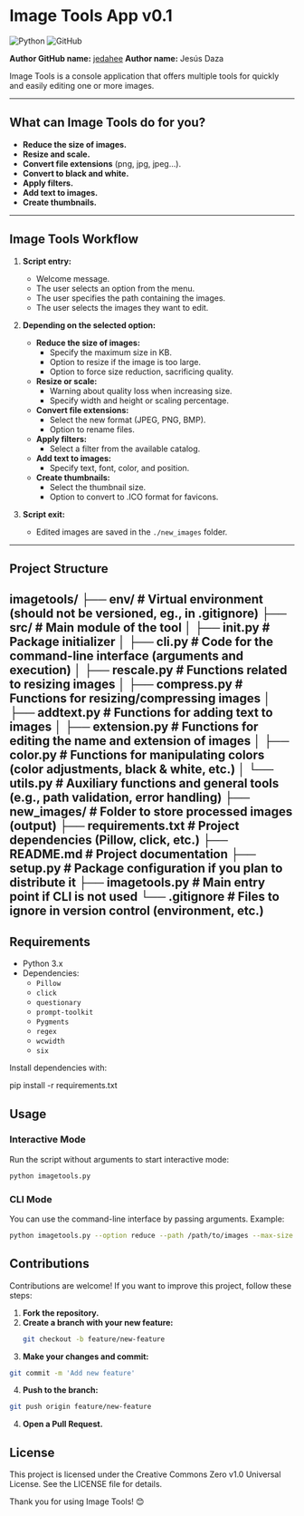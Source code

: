 # Image Tools App v0.1

![Python](https://img.shields.io/badge/python-3670A0?style=for-the-badge&logo=python&logoColor=ffdd54)
![GitHub](https://img.shields.io/badge/github-%23121011.svg?style=for-the-badge&logo=github&logoColor=white)

**Author GitHub name:** [jedahee](https://github.com/jedahee)
**Author name:** Jesús Daza

Image Tools is a console application that offers multiple tools for quickly and easily editing one or more images.

---

## What can Image Tools do for you?

- **Reduce the size of images.**
- **Resize and scale.**
- **Convert file extensions** (png, jpg, jpeg...).
- **Convert to black and white.**
- **Apply filters.**
- **Add text to images.**
- **Create thumbnails.**

---

## Image Tools Workflow

1. **Script entry:**
   - Welcome message.
   - The user selects an option from the menu.
   - The user specifies the path containing the images.
   - The user selects the images they want to edit.

2. **Depending on the selected option:**
   - **Reduce the size of images:**
     - Specify the maximum size in KB.
     - Option to resize if the image is too large.
     - Option to force size reduction, sacrificing quality.
   - **Resize or scale:**
     - Warning about quality loss when increasing size.
     - Specify width and height or scaling percentage.
   - **Convert file extensions:**
     - Select the new format (JPEG, PNG, BMP).
     - Option to rename files.
   - **Apply filters:**
     - Select a filter from the available catalog.
   - **Add text to images:**
     - Specify text, font, color, and position.
   - **Create thumbnails:**
     - Select the thumbnail size.
     - Option to convert to .ICO format for favicons.

3. **Script exit:**
   - Edited images are saved in the `./new_images` folder.

---

## Project Structure
imagetools/
├── env/                # Virtual environment (should not be versioned, eg., in .gitignore)
├── src/                # Main module of the tool
│   ├── __init__.py     # Package initializer
│   ├── cli.py          # Code for the command-line interface (arguments and execution)
│   ├── rescale.py      # Functions related to resizing images
│   ├── compress.py     # Functions for resizing/compressing images
│   ├── addtext.py      # Functions for adding text to images
│   ├── extension.py    # Functions for editing the name and extension of images
│   ├── color.py        # Functions for manipulating colors (color adjustments, black & white, etc.)
│   └── utils.py        # Auxiliary functions and general tools (e.g., path validation, error handling)
├── new_images/         # Folder to store processed images (output)
├── requirements.txt    # Project dependencies (Pillow, click, etc.)
├── README.md           # Project documentation
├── setup.py            # Package configuration if you plan to distribute it
├── imagetools.py       # Main entry point if CLI is not used
└── .gitignore          # Files to ignore in version control (environment, etc.)
---

## Requirements

- Python 3.x
- Dependencies:
  - `Pillow`
  - `click`
  - `questionary`
  - `prompt-toolkit`
  - `Pygments`
  - `regex`
  - `wcwidth`
  - `six`

Install dependencies with:

pip install -r requirements.txt

## Usage

### Interactive Mode
Run the script without arguments to start interactive mode:

```bash
python imagetools.py
```

### CLI Mode
You can use the command-line interface by passing arguments. Example:

```bash
python imagetools.py --option reduce --path /path/to/images --max-size 512
```

## Contributions

Contributions are welcome! If you want to improve this project, follow these steps:

1. **Fork the repository.**
2. **Create a branch with your new feature:**
   ```bash
   git checkout -b feature/new-feature
   ```
3. **Make your changes and commit:**
  ```bash
  git commit -m 'Add new feature'
  ```
4. **Push to the branch:**
  ```bash
  git push origin feature/new-feature
  ```
4. **Open a Pull Request.**

## License
This project is licensed under the Creative Commons Zero v1.0 Universal License. See the LICENSE file for details.

Thank you for using Image Tools! 😊

